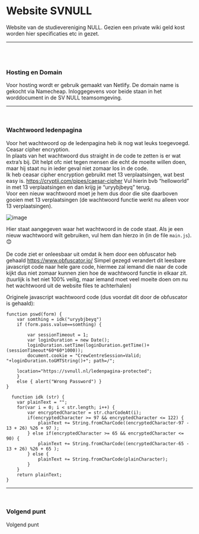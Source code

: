 # Website SVNULL

Website van de studievereniging NULL.
Gezien een private wiki geld kost worden hier specificaties etc in gezet.

***
</br>
</br>



### Hosting en Domain
Voor hosting wordt er gebruik gemaakt van Netlify. De domain name is gekocht via Namecheap. Inloggegevens voor beide staan in het worddocument in de SV NULL teamsomgeving.

***
</br>



### Wachtwoord ledenpagina
Voor het wachtwoord op de ledenpagina heb ik nog wat leuks toegevoegd. Ceasar cipher encryption.
</br>
In plaats van het wachtwoord dus straight in de code te zetten is er wat extra’s bij. Dit helpt ofc niet tegen mensen die echt de moeite willen doen, maar hij staat nu in ieder geval niet zomaar los in de code.
</br>
Ik heb ceasar cipher encryption gebruikt met 13 verplaatsingen, wat best easy is. https://cryptii.com/pipes/caesar-cipher 
Vul hierin bvb “helloworld” in met 13 verplaatsingen en dan krijg je “uryybjbeyq” terug.
</br>
Voor een nieuw wachtwoord moet je hem dus door die site daarboven gooien met 13 verplaatsingen (de wachtwoord functie werkt nu alleen voor 13 verplaatsingen).
</br>

![image](https://user-images.githubusercontent.com/113634263/197282590-5427b25e-ecc8-4bd0-a547-abf496da41e0.png)

Hier staat aangegeven waar het wachtwoord in de code staat. Als je een nieuw wachtwoord wilt gebruiken, vul hem dan hierzo in (in de file ```main.js```). 😊
</br></br>
De code ziet er onleesbaar uit omdat ik hem door een obfuscator heb gehaald https://www.obfuscator.io/
Simpel gezegd verandert dit leesbare javascript code naar hele gare code, hiermee zal iemand die naar de code kijkt dus niet zomaar kunnen zien hoe de wachtwoord functie in elkaar zit.
(tuurlijk is het niet 100% veilig, maar iemand moet veel moeite doen om nu het wachtwoord uit de website files te achterhalen)

Originele javascript wachtwoord code (dus voordat dit door de obfuscator is gehaald):
```// password
function pswd(form) {
	var somthing = idk("uryybjbeyq")
	if (form.pass.value==somthing) { 

		var sessionTimeout = 1;
		var loginDuration = new Date();
		loginDuration.setTime(loginDuration.getTime()+(sessionTimeout*60*60*1000));
		document.cookie = "CrewCentreSession=Valid; "+loginDuration.toGMTString()+"; path=/";

	location="https://svnull.nl/ledenpagina-protected"; 
	} 
	else { alert("Wrong Password") } 
}

  function idk (str) {
    var plainText = "";
    for(var i = 0; i < str.length; i++) {
        var encryptedCharacter = str.charCodeAt(i);
        if(encryptedCharacter >= 97 && encryptedCharacter <= 122) {
            plainText += String.fromCharCode((encryptedCharacter-97 - 13 + 26) %26 + 97 );
        } else if(encryptedCharacter >= 65 && encryptedCharacter <= 90) {
            plainText += String.fromCharCode((encryptedCharacter-65 - 13 + 26) %26 + 65 );
        } else {
            plainText += String.fromCharCode(plainCharacter);
        }
    }
    return plainText;
}
```




***
</br>

### Volgend punt
Volgend punt
